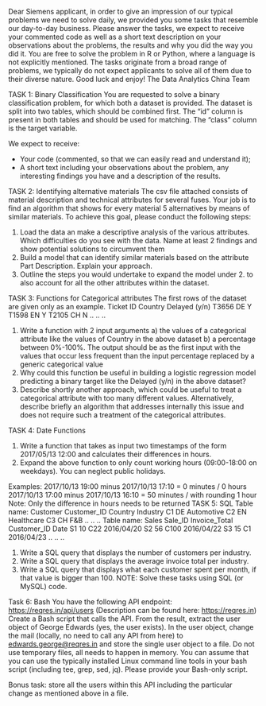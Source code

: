 Dear Siemens applicant, 
in order to give an impression of our typical problems we need to solve daily, we provided you some tasks that resemble our day-to-day business. Please answer the tasks, we expect to receive your commented code as well as a short text description on your observations about the problems, the results and why you did the way you did it. 
You are free to solve the problem in R or Python, where a language is not explicitly mentioned. The tasks originate from a broad range of problems, we typically do not expect applicants to solve all of them due to their diverse nature. 
Good luck and enjoy! 
The Data Analytics China Team

TASK 1: Binary Classification 
You are requested to solve a binary classification problem, for which both a dataset is provided. The dataset is split into two tables, which should be combined first. The “id” column is present in both tables and should be used for matching. The “class” column is the target variable. 

We expect to receive: 
- Your code (commented, so that we can easily read and understand it); 
- A short text including your observations about the problem, any interesting findings you have and a description of the results. 

TASK 2: Identifying alternative materials
The csv file attached consists of material description and technical attributes for several fuses. Your job is to find an algorithm that shows for every material 5 alternatives by means of similar materials. To achieve this goal, please conduct the following steps: 
1.	Load the data an make a descriptive analysis of the various attributes. Which difficulties do you see with the data. Name at least 2 findings and show potential solutions to circumvent them 
2.	Build a model that can identify similar materials based on the attribute Part Description. Explain your approach. 
3.	Outline the steps you would undertake to expand the model under 2. to also account for all the other attributes within the dataset. 

TASK 3: Functions for Categorical attributes 
The first rows of the dataset are given only as an example.
 Ticket ID 	Country 	Delayed (y/n) 
T3656 	DE 	Y 
T1598 	EN 	Y 
T2105 	CH 	N 
.. 	.. 	.. 

 
1.	Write a function with 2 input arguments
a)	the values of a categorical attribute like the values of Country in the above dataset
b)	a percentage between 0%-100%. The output should be as the first input with the values that occur less frequent than the input percentage replaced by a generic categorical value 
2.	Why could this function be useful in building a logistic regression model predicting a binary target like the Delayed (y/n) in the above dataset? 
3.	Describe shortly another approach, which could be useful to treat a categorical attribute with too many different values. Alternatively, describe briefly an algorithm that addresses internally this issue and does not require such a treatment of the categorical attributes. 

TASK 4: Date Functions 
1.	Write a function that takes as input two timestamps of the form 2017/05/13 12:00 and calculates their differences in hours.
2.	Expand the above function to only count working hours (09:00-18:00 on weekdays). You can neglect public holidays.

Examples: 
2017/10/13 19:00 minus 2017/10/13 17:10 = 0 minutes / 0 hours 
2017/10/13 17:00 minus 2017/10/13 16:10 = 50 minutes / with rounding 1 hour 
Note: Only the difference in hours needs to be returned
TASK 5: SQL 
Table name: Customer 
Customer_ID 	Country 	Industry 
C1	DE 	Automotive 
C2	EN 	Healthcare 
C3	CH 	F&B
.. 	.. 	.. 
Table name: Sales 
Sale_ID 	Invoice_Total 	Customer_ID	Date
S1	10 	C22 	2016/04/20
S2	56	C100	2016/04/22
S3	15	C1	2016/04/23
.. 	.. 	.. 	

1.	Write a SQL query that displays the number of customers per industry.
2.	Write a SQL query that displays the average invoice total per industry.
3.	Write a SQL query that displays what each customer spent per month, if that value is bigger than 100.
NOTE:  Solve these tasks using SQL (or MySQL) code.

Task 6: Bash
You have the following API endpoint:
https://reqres.in/api/users  (Description can be found here: https://reqres.in)
Create a Bash script that calls the API. From the result, extract the user object of George Edwards (yes, the user exists). In the user object, change the mail (locally, no need to call any API from here) to edwards.george@reqres.in and store the single user object to a file.
Do not use temporary files, all needs to happen in memory. You can assume that you can use the typically installed Linux command line tools in your bash script (including tee, grep, sed, jq).
Please provide your Bash-only script.

Bonus task: store all the users within this API including the particular change as mentioned above in a file.
